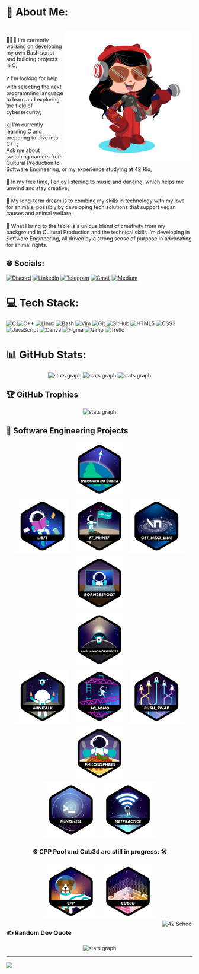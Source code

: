 # 💫 About Me:
<br clear="both">
<img align="right" height="350" src="./imgs/octocat.png"  />

👩🏻‍💻 I'm currently working on developing my own Bash script and building projects in C; <br><br>
❓ I'm looking for help with selecting the next programming language to learn and exploring the field of cybersecurity;<br><br>
🇨 I'm currently learning C and preparing to dive into C++;<br>Ask me about switching careers from Cultural Production to Software Engineering, or my experience studying at 42|Rio;<br><br>
🎤 In my free time, I enjoy listening to music and dancing, which helps me unwind and stay creative;<br><br>
🦭 My long-term dream is to combine my skills in technology with my love for animals, possibly by developing tech solutions that support vegan causes and animal welfare;<br><br>
🎨 What I bring to the table is a unique blend of creativity from my background in Cultural Production and the technical skills I’m developing in Software Engineering, all driven by a strong sense of purpose in advocating for animal rights.<br><be>

## 🌐 Socials:
[![Discord](https://img.shields.io/badge/Discord-%237289DA.svg?logo=discord&logoColor=white)](http://discordapp.com/users/1145731625309704335) 
[![LinkedIn](https://img.shields.io/badge/LinkedIn-%230077B5.svg?logo=linkedin&logoColor=white)](https://linkedin.com/in/letícia-paixão-wermelinger)
[![Telegram](https://img.shields.io/badge/Telegram-while?style=flat&logo=telegram&logoColor=white&labelColor=%2336AEE2&color=%2336AEE2)](https://t.me/LethP)
[![Gmail](https://img.shields.io/badge/gmail-white?style=flat&logo=gmail&link=mailto%3Aleticiapwermelinger%40gmail.com)](mailto:leticiapwermelinger@gmail.com)
[![Medium](https://img.shields.io/badge/Medium-12100E?logo=medium&logoColor=white)](https://medium.com/@leticiapwermelinger) 

# 💻 Tech Stack:
![C](https://img.shields.io/badge/c-%2300599C.svg?style=plastic&logo=c&logoColor=white)
![C++](https://img.shields.io/badge/c++-%2300599C.svg?style=plastic&logo=c%2B%2B&logoColor=white)
![Linux](https://img.shields.io/badge/Linux-black?style=plastic&logo=linux&logoColor=%23FFAA02)
![Bash](https://img.shields.io/badge/Bash%20Script-%233C4549?style=plastic&logo=gnubash)
![Vim](https://img.shields.io/badge/Vim-%23009930?style=plastic&logo=vim&logoColor=%23CDCDCD%20)
![Git](https://img.shields.io/badge/git-%23F05033.svg?style=plastic&logo=git&logoColor=white)
![GitHub](https://img.shields.io/badge/github-%23121011.svg?style=plastic&logo=github&logoColor=white)
![HTML5](https://img.shields.io/badge/html5-%23E34F26.svg?style=plastic&logo=html5&logoColor=white)
![CSS3](https://img.shields.io/badge/css3-%231572B6.svg?style=plastic&logo=css3&logoColor=white)
![JavaScript](https://img.shields.io/badge/javascript-%23323330.svg?style=plastic&logo=javascript&logoColor=%23F7DF1E)
![Canva](https://img.shields.io/badge/Canva-%2300C4CC.svg?style=plastic&logo=Canva&logoColor=white)
![Figma](https://img.shields.io/badge/figma-%23F24E1E.svg?style=plastic&logo=figma&logoColor=white)
![Gimp](https://img.shields.io/badge/Gimp-657D8B?style=plastic&logo=gimp&logoColor=FFFFFF)
![Trello](https://img.shields.io/badge/Trello-%23026AA7.svg?style=plastic&logo=Trello&logoColor=white)

# 📊 GitHub Stats:
<div align="center">
  <img src="https://github-readme-stats.vercel.app/api?username=leticia-paixao-wermelinger&theme=dark&hide_border=false&include_all_commits=true&count_private=true" height="150" alt="stats graph"  />
  <img src="https://github-readme-streak-stats.herokuapp.com/?user=leticia-paixao-wermelinger&theme=dark&hide_border=false" height="150" alt="stats graph"  />
  <img src="https://github-readme-stats.vercel.app/api/top-langs/?username=leticia-paixao-wermelinger&theme=dark&hide_border=false&include_all_commits=true&count_private=true&layout=compact" height="150" alt="stats graph"  />
</div>

## 🏆 GitHub Trophies
<div align="center">
  <img src="https://github-profile-trophy.vercel.app/?username=leticia-paixao-wermelinger&theme=radical&no-frame=true&no-bg=true&margin-w=4" height="150" alt="stats graph"  />
</div>

## 📓 Software Engineering Projects
<div align="center">
  <img src="./imgs/42_badges/phase_onen.png"/>
  <br>
  <a href="https://github.com/leticia-paixao-wermelinger/my_own_c_library"><img src="./imgs/42_badges/libftn.png"/></a>
  <a href="https://github.com/leticia-paixao-wermelinger/my_own_printf"><img src="./imgs/42_badges/ft_printfn.png"/></a>
  <a href="https://github.com/leticia-paixao-wermelinger/gnl"><img src="./imgs/42_badges/get_next_linen.png"/></a>
  <a href="#"><img src="./imgs/42_badges/born2berootn.png"/></a>
  <br>
  <img src="./imgs/42_badges/phase_twon.png"/>
  <br>
  <a href="https://github.com/leticia-paixao-wermelinger/Minitalk"><img src="./imgs/42_badges/minitalkn.png"/></a>
  <a href="https://github.com/leticia-paixao-wermelinger/so_long"><img src="./imgs/42_badges/so_longn.png"/></a>
  <a href="https://github.com/leticia-paixao-wermelinger/push_swap"><img src="./imgs/42_badges/push_swapn.png"/></a>
  <a href="https://github.com/leticia-paixao-wermelinger/Philosophers"><img src="./imgs/42_badges/philosophersn.png"/></a>
  <br>
  <a href="https://github.com/leticia-paixao-wermelinger/minishell"><img src="./imgs/42_badges/minishelln.png"/></a>
  <a href="#"><img src="./imgs/42_badges/netpracticen.png"/></a>
  <br>
  <h3> ⚙️  CPP Pool and Cub3d are still in progress: 🛠️ </h3>
  <a href="https://github.com/leticia-paixao-wermelinger/cpp_exercices"><img src="./imgs/42_badges/cppn.png"/></a>
  <a href="https://github.com/luaraggio/Cub3d"><img src="./imgs/42_badges/cub3dn.png"/></a>
<!--  <h3> ⚙️ This README is currently under construction. Please check back soon for updates. 🛠️ </h3> -->
</div>
<img src="https://img.shields.io/badge/%7C%20Rio-black?style=for-the-badge&logo=42" height="40" alt="42 School" align="right">

<!--![42 School](https://img.shields.io/badge/%7C%20Rio-black?style=for-the-badge&logo=42)-->

### ✍️ Random Dev Quote
<div align="center">
  <img src="https://quotes-github-readme.vercel.app/api?type=vetical&theme=radical" height="400" alt="stats graph"  />
</div>

<!--### 🔝 Top Contributed Repo
<div align="center">
  <img src="https://github-contributor-stats.vercel.app/api?username=leticia-paixao-wermelinger&limit=5&theme=radical&combine_all_yearly_contributions=true" height="150" alt="stats graph"  />
</div>-->

---
[![](https://visitcount.itsvg.in/api?id=leticia-paixao-wermelinger&icon=2&color=5)](https://visitcount.itsvg.in)

<!-- Proudly created with the help of GPRM ( https://gprm.itsvg.in ) and of Profile Readme Generator ( https://profile-readme-generator.com/ ) -->
